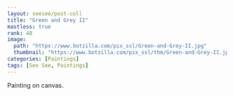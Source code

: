 ```yaml
---
layout: seesee/post-coll
title: "Green and Grey II"
mastless: true
rank: 48
image:
  path: "https://www.botzilla.com/pix_ssl/Green-and-Grey-II.jpg"
  thumbnail: "https://www.botzilla.com/pix_ssl/thm/Green-and-Grey-II.jpg"
categories: [Paintings]
tags: [See See, Paintings]
---
```


Painting on canvas.



